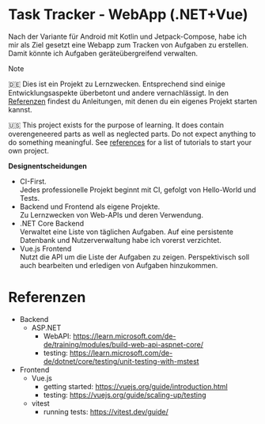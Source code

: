 # Task Tracker - WebApp (.NET+Vue)

Nach der Variante für Android mit Kotlin und Jetpack-Compose,
habe ich mir als Ziel gesetzt eine Webapp zum Tracken von Aufgaben zu erstellen.
Damit könnte ich Aufgaben geräteübergreifend verwalten.

> [!NOTE]  
> :de: Dies ist ein Projekt zu Lernzwecken.
> Entsprechend sind einige Entwicklungsaspekte überbetont und andere vernachlässigt.
> In den [Referenzen](#referenzen) findest du Anleitungen, mit denen du ein eigenes Projekt starten kannst.
> 
> :us: This project exists for the purpose of learning.
> It does contain overengeneered parts as well as neglected parts.
> Do not expect anything to do something meaningful.
> See [references](#referenzen) for a list of tutorials to start your own project.

**Designentscheidungen**
+ CI-First.  
  Jedes professionelle Projekt beginnt mit CI, gefolgt von Hello-World und Tests.
+ Backend und Frontend als eigene Projekte.  
  Zu Lernzwecken von Web-APIs und deren Verwendung.
+ .NET Core Backend  
  Verwaltet eine Liste von täglichen Aufgaben.
  Auf eine persistente Datenbank und Nutzerverwaltung habe ich vorerst verzichtet.
+ Vue.js Frontend  
  Nutzt die API um die Liste der Aufgaben zu zeigen.
  Perspektivisch soll auch bearbeiten und erledigen von Aufgaben hinzukommen.

# Referenzen
* Backend
  * ASP.NET
    * WebAPI: https://learn.microsoft.com/de-de/training/modules/build-web-api-aspnet-core/
    * testing: https://learn.microsoft.com/de-de/dotnet/core/testing/unit-testing-with-mstest
* Frontend
  * Vue.js
    * getting started: https://vuejs.org/guide/introduction.html
    * testing: https://vuejs.org/guide/scaling-up/testing
  * vitest
    * running tests: https://vitest.dev/guide/